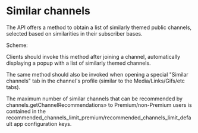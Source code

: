 # Similar channels

The API offers a method to obtain a list of similarly themed public channels, selected based on similarities in their subscriber bases.

Scheme:

Clients should invoke this method after joining a channel, automatically displaying a popup with a list of similarly themed channels.

The same method should also be invoked when opening a special "Similar channels" tab in the channel's profile (similar to the Media/Links/Gifs/etc tabs).

The maximum number of similar channels that can be recommended by channels.getChannelRecommendations» to Premium/non-Premium users is contained in the recommended_channels_limit_premium/recommended_channels_limit_default app configuration keys.

